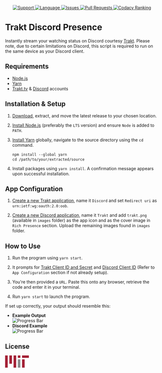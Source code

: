 <div align="center">
  <br />
  <br />
  <p>
  <a href="https://discord.gg/Q3ZhdRJ">
    <img src="https://img.shields.io/discord/495602800802398212.svg?colorB=Blue&logo=discord&label=Support&style=for-the-badge" alt="Support">
  </a>
  <a href="https://github.com/RagnarLothbrok-Odin/TraktDiscordPresence">
    <img src="https://img.shields.io/github/languages/top/RagnarLothbrok-Odin/TraktDiscordPresence.svg?style=for-the-badge" alt="Language">
  </a>
  <a href="https://github.com/RagnarLothbrok-Odin/TraktDiscordPresence/issues">
    <img src="https://img.shields.io/github/issues/RagnarLothbrok-Odin/TraktDiscordPresence.svg?style=for-the-badge" alt="Issues">
  </a>
  <a href="https://github.com/RagnarLothbrok-Odin/TraktDiscordPresence/pulls">
    <img src="https://img.shields.io/github/issues-pr/RagnarLothbrok-Odin/TraktDiscordPresence.svg?style=for-the-badge" alt="Pull Requests">
  </a>
  <a href="https://app.codacy.com/gh/RagnarLothbrok-Odin/TraktDiscordPresence/dashboard?utm_source=gh&utm_medium=referral&utm_content=&utm_campaign=Badge_grade">
    <img src="https://img.shields.io/codacy/grade/eb4d99a79b5c4151a7431b1cb1057e1b?style=for-the-badge" alt="Codacy Ranking">
  </a>
  </p>
</div>

# Trakt Discord Presence

Instantly stream your watching status on Discord courtesy [Trakt](https://trakt.tv/). Please note, due to certain
limitations on Discord, this script is required to run on the same device as your Discord client.

## Requirements

- [Node.js](https://nodejs.org)
- [Yarn](https://yarnpkg.com)
- [Trakt.tv](https://trakt.tv) & [Discord](https://discord.com) accounts

## Installation & Setup

1. [Download](https://github.com/RagnarLothbrok-Odin/TraktDiscordPresence/releases), extract, and move the latest
   release to your chosen location.

2. [Install Node.js](https://nodejs.org) (preferably the `LTS` version) and ensure `Node` is added to `PATH`.

3. [Install Yarn](https://classic.yarnpkg.com/en/docs/install) globally, navigate to the source directory using the `cd`
   command.
    ```Shell
    npm install --global yarn
    cd /path/to/your/extracted/source
    ```

4. Install packages using `yarn install`. A confirmation message appears upon successful installation.

## App Configuration

1. [Create a new Trakt application](https://trakt.tv/oauth/applications), name it `Discord` and set `Redirect uri`
   as `urn:ietf:wg:oauth:2.0:oob`.

2. [Create a new Discord application](https://discord.com/developers/applications), name it `Trakt` and
   add `trakt.png` (available in `images` folder) as the app icon and as the cover image in `Rich Presence` section.
   Upload the remaining images found in `images` folder.

## How to Use

1. Run the program using `yarn start`.

2. It prompts for [Trakt Client ID and Secret](https://trakt.tv/oauth/applications)
   and [Discord Client ID](https://discord.com/developers/applications) (Refer to `App Configuration` section if not
   already setup).

3. You're then provided a `URL`. Paste this onto any browser, retrieve the code and enter it in your terminal.

4. Run `yarn start` to launch the program.

If set up correctly, your output should resemble this:

- **Example Output**
  </br><img src="https://share.valhalladev.org/u/trakt_discord_presence.png" alt="Progress Bar" style="width: 1000px;">
- **Discord Example**
  </br><img src="https://share.valhalladev.org/u/discord_example.png" alt="Progress Bar" style="width: 174px;">

## License

<a href="https://choosealicense.com/licenses/mit/"><img src="https://raw.githubusercontent.com/johnturner4004/readme-generator/master/src/components/assets/images/mit.svg" height=40 /></a>
